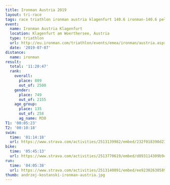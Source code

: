 ```yaml
---
title: Ironman Austria 2019
layout: tri-race
tags: race triathlon ironman austria klagenfurt 140.6 ironman-140.6 pełen-dystans full-ironman
event:
  name: Ironman Austria Klagenfurt
  location: Klagenfurt am Woerthersee, Austria
  type: triathlon
  url: http://eu.ironman.com/triathlon/events/emea/ironman/austria.aspx
  date: '2019-07-07'
distance:
  name: ironman
result:
  total: '11:20:47'
  rank:
    overall:
      place: 809
      out_of: 2500
    gender:
      place: 749
      out_of: 2155
    age_group:
      place: 135
      out_of: 258
      ag_name: M30
T1: '00:05:23'
T2: '00:10:18'
swim:
  time: '01:14:18'
  url: https://www.strava.com/activities/2513139982/embed/232f018390d2307f110798de4f37525050f26565
bike:
  time: '05:45:13'
  url: https://www.strava.com/activities/2513770619/embed/d893114309b9c1c3863a957c5158e404339f2414
run:
  time: '04:05:38'
  url: https://www.strava.com/activities/2513140091/embed/ee92302630589b38fdf0788b2897edc6381cdb74
thumb: andrzej-kostanski-ironman-austria.jpg
---
```



